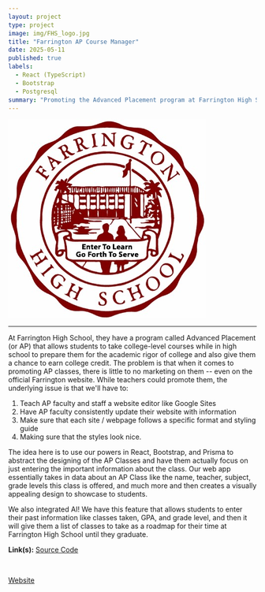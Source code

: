 ```yaml
---
layout: project
type: project
image: img/FHS_logo.jpg
title: "Farrington AP Course Manager"
date: 2025-05-11
published: true
labels:
  - React (TypeScript)
  - Bootstrap
  - Postgresql
summary: "Promoting the Advanced Placement program at Farrington High School to motivate students to apply for college level classes."
---
```


<img class="img-fluid" src="../img/FHS_logo.jpg">

<hr>

At Farrington High School, they have a program called Advanced Placement (or AP) that allows students to take college-level courses while in high school to prepare them for the academic rigor of college and also give them a chance to earn college credit. The problem is that when it comes to promoting AP classes, there is little to no marketing on them -- even on the official Farrington website. While teachers could promote them, the underlying issue is that we'll have to: 

1. Teach AP faculty and staff a website editor like Google Sites
2. Have AP faculty consistently update their website with information 
3. Make sure that each site / webpage follows a specific format and styling guide
4. Making sure that the styles look nice. 

The idea here is to use our powers in React, Bootstrap, and Prisma to abstract the designing of the AP Classes and have them actually focus on just entering the important information about the class. Our web app essentially takes in data about an AP Class like the name, teacher, subject, grade levels this class is offered, and much more and then creates a visually appealing design to showcase to students. 

We also integrated AI! We have this feature that allows students to enter their past information like classes taken, GPA, and grade level, and then it will give them a list of classes to take as a roadmap for their time at Farrington High School until they graduate. 


**Link(s):**
[Source Code](https://github.com/farringtonap/apcoursemanager)

<br>

[Website](https://apcoursemanager.vercel.app)